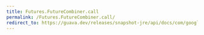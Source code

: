 ```yaml
---
title: Futures.FutureCombiner.call
permalink: /Futures.FutureCombiner.call/
redirect_to: https://guava.dev/releases/snapshot-jre/api/docs/com/google/common/util/concurrent/Futures.FutureCombiner.html#call-java.util.concurrent.Callable-java.util.concurrent.Executor-
---
```


